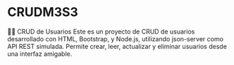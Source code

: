 # CRUDM3S3
🧑‍💻 CRUD de Usuarios  Este es un proyecto de CRUD de usuarios desarrollado con HTML, Bootstrap, y Node.js, utilizando json-server como API REST simulada. Permite crear, leer, actualizar y eliminar usuarios desde una interfaz amigable.
